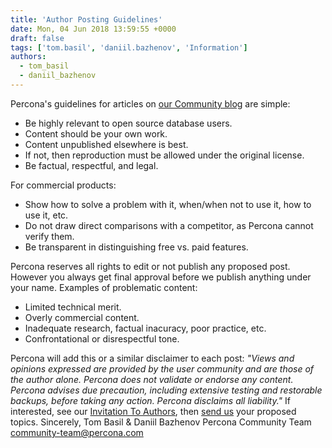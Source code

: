```yaml
---
title: 'Author Posting Guidelines'
date: Mon, 04 Jun 2018 13:59:55 +0000
draft: false
tags: ['tom.basil', 'daniil.bazhenov', 'Information']
authors:
  - tom_basil
  - daniil_bazhenov
---
```


Percona's guidelines for articles on [our Community blog](https://www.percona.com/community-blog/) are simple:

*   Be highly relevant to open source database users.
*   Content should be your own work.
*   Content unpublished elsewhere is best.
*   If not, then reproduction must be allowed under the original license.
*   Be factual, respectful, and legal.

For commercial products:

*   Show how to solve a problem with it, when/when not to use it, how to use it, etc.
*   Do not draw direct comparisons with a competitor, as Percona cannot verify them.
*   Be transparent in distinguishing free vs. paid features.

Percona reserves all rights to edit or not publish any proposed post. However you always get final approval before we publish anything under your name. Examples of problematic content:

*   Limited technical merit.
*   Overly commercial content.
*   Inadequate research, factual inacuracy, poor practice, etc.
*   Confrontational or disrespectful tone.

Percona will add this or a similar disclaimer to each post: _"Views and opinions expressed are provided by the user community and are those of the author alone. Percona does not validate or endorse any content. Percona advises due precaution, including extensive testing and restorable backups, before taking any action. Percona disclaims all liability."_ If interested, see our [Invitation To Authors](https://www.percona.com/community-blog/2018/06/04/invitation-to-authors/), then [send us](mailto:community-team@percona.com) your proposed topics. Sincerely, Tom Basil & Daniil Bazhenov Percona Community Team [community-team@percona.com](mailto:community-team@percona.com)